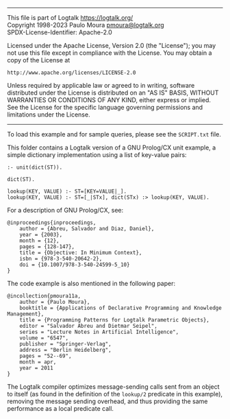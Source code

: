 ________________________________________________________________________

This file is part of Logtalk <https://logtalk.org/>  
Copyright 1998-2023 Paulo Moura <pmoura@logtalk.org>  
SPDX-License-Identifier: Apache-2.0

Licensed under the Apache License, Version 2.0 (the "License");
you may not use this file except in compliance with the License.
You may obtain a copy of the License at

    http://www.apache.org/licenses/LICENSE-2.0

Unless required by applicable law or agreed to in writing, software
distributed under the License is distributed on an "AS IS" BASIS,
WITHOUT WARRANTIES OR CONDITIONS OF ANY KIND, either express or implied.
See the License for the specific language governing permissions and
limitations under the License.
________________________________________________________________________


To load this example and for sample queries, please see the `SCRIPT.txt`
file.

This folder contains a Logtalk version of a GNU Prolog/CX unit example, a
simple dictionary implementation using a list of key-value pairs:

	:- unit(dict(ST)).
	
    dict(ST).
	
	lookup(KEY, VALUE) :- ST=[KEY=VALUE|_].
	lookup(KEY, VALUE) :- ST=[_|STx], dict(STx) :> lookup(KEY, VALUE).

For a description of GNU Prolog/CX, see:

	@inproceedings{inproceedings,
		author = {Abreu, Salvador and Diaz, Daniel},
		year = {2003},
		month = {12},
		pages = {128-147},
		title = {Objective: In Minimum Context},
		isbn = {978-3-540-20642-2},
		doi = {10.1007/978-3-540-24599-5_10}
	}

The code example is also mentioned in the following paper:

	@incollection{pmoura11a,
		author = {Paulo Moura},
		booktitle = {Applications of Declarative Programming and Knowledge Management},
		title = {Programming Patterns for Logtalk Parametric Objects},
		editor = "Salvador Abreu and Dietmar Seipel",
		series = "Lecture Notes in Artificial Intelligence",
		volume = "6547",
		publisher = "Springer-Verlag",
		address = "Berlin Heidelberg",
		pages = "52--69",
		month = apr,
		year = 2011
	}

The Logtalk compiler optimizes message-sending calls sent from an object
to itself (as found in the definition of the `lookup/2` predicate in this
example), removing the message sending overhead, and thus providing the
same performance as a local predicate call.
